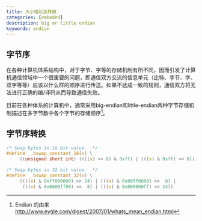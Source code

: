 ```yaml
---
title: 大小端以及转换
categories: [embeded]
description: big or little endian
keywords: endian
---
```


## 字节序

在各种计算机体系结构中，对于字节、字等的存储机制有所不同，因而引发了计算机通信领域中一个很重要的问题，即通信双方交流的信息单元（比特、字节、字、双字等等）应该以什么样的顺序进行传送。如果不达成一致的规则，通信双方将无法进行正确的编/译码从而导致通信失败。

目前在各种体系的计算机中，通常采用big-endian和little-endian两种字节存储机制描述在多字节数中各个字节的存储顺序[^1]。

## 字节序转换

```c
/* Swap bytes in 16 bit value.  */
#define __bswap_constant_16(x) \
     ((unsigned short int) ((((x) >> 8) & 0xff) | (((x) & 0xff) << 8)))

/* Swap bytes in 32 bit value.  */
#define __bswap_constant_32(x) \
     ((((x) & 0xff000000) >> 24) | (((x) & 0x00ff0000) >>  8) |               \
      (((x) & 0x0000ff00) <<  8) | (((x) & 0x000000ff) << 24))

```

[^1]: Endian 的由来 <http://www.eygle.com/digest/2007/01/whats_mean_endian.html>